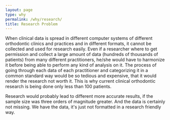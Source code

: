```yaml
---
layout: page
type: why
permalink: /why/research/
title: Research Problem
---
```


When clinical data is spread in different computer systems of different orthodontic clinics and practices and in different formats, it cannot be collected and used for research easily. Even if a researcher where to get permission and collect a large amount of data (hundreds of thousands of patients) from many different practitioners, he/she would have to harmonize it before being able to perform any kind of analysis on it. The process of going through each data of each practitioner and categorizing it in a common standard way would be so tedious and expensive, that it would render the research not worth it. This is why current clinical orthodontic research is being done only less than 100 patients.

Research would probably lead to different more accurate results, if the sample size was three orders of magnitude greater. And the data is certainly not missing. We have the data, it's just not formatted in a research friendly way.
